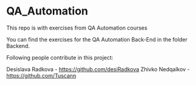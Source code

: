 # QA_Automation
 This repo is with exercises from QA Automation courses
 
 You can find the exercises for the QA Automation Back-End in the folder Backend.

 Following people contribute in this project:

 Desislava Radkova - https://github.com/desiRadkova
 Zhivko Nedqalkov - https://github.com/Tuscann
